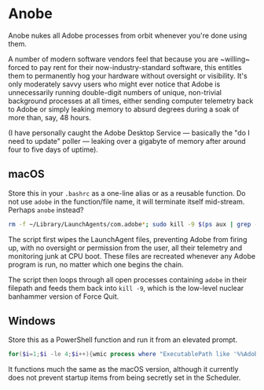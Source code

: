 # Anobe

Anobe nukes all Adobe processes from orbit whenever you're done using them.

A number of modern software vendors feel that because you are ~willing~ forced to pay rent for their now-industry-standard software, this entitles them to permanently hog your hardware without oversight or visibility.  It's only moderately savvy users who might ever notice that Adobe is unnecessarily running double-digit numbers of unique, non-trivial background processes at all times, either sending computer telemetry back to Adobe or simply leaking memory to absurd degrees during a soak of more than, say, 48 hours.

(I have personally caught the Adobe Desktop Service — basically the "do I need to update" poller — leaking over a gigabyte of memory after around four to five days of uptime).

## macOS

Store this in your `.bashrc` as a one-line alias or as a reusable function.  Do not use `adobe` in the function/file name, it will terminate itself mid-stream.  Perhaps `anobe` instead?

```bash
rm -f ~/Library/LaunchAgents/com.adobe*; sudo kill -9 $(ps aux | grep -i '[a]dobe' | awk '{print $2}')
```

The script first wipes the LaunchAgent files, preventing Adobe from firing up, with no oversight or permission from the user, all their telemetry and monitoring junk at CPU boot. These files are recreated whenever any Adobe program is run, no matter which one begins the chain.

The script then loops through all open processes containing `adobe` in their filepath and feeds them back into `kill -9`, which is the low-level nuclear banhammer version of Force Quit.

## Windows

Store this as a PowerShell function and run it from an elevated prompt.

```powershell
for($i=1;$i -le 4;$i++){wmic process where "ExecutablePath like '%%Adobe%%'" call terminate}
```

It functions much the same as the macOS version, although it currently does not prevent startup items from being secretly set in the Scheduler.
